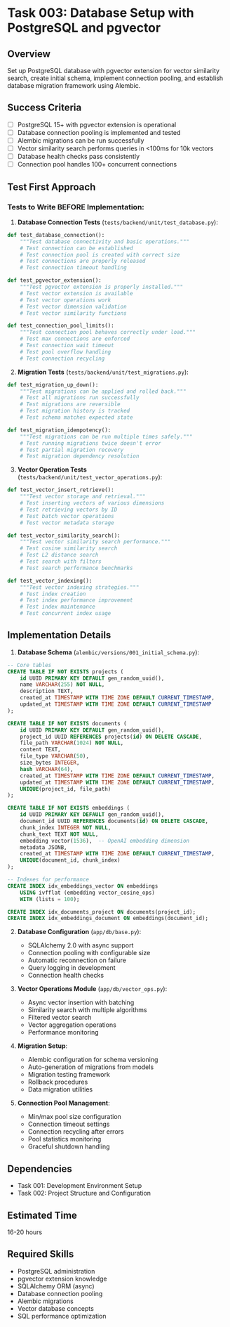 # Task 003: Database Setup with PostgreSQL and pgvector

## Overview
Set up PostgreSQL database with pgvector extension for vector similarity search, create initial schema, implement connection pooling, and establish database migration framework using Alembic.

## Success Criteria
- [ ] PostgreSQL 15+ with pgvector extension is operational
- [ ] Database connection pooling is implemented and tested
- [ ] Alembic migrations can be run successfully
- [ ] Vector similarity search performs queries in <100ms for 10k vectors
- [ ] Database health checks pass consistently
- [ ] Connection pool handles 100+ concurrent connections

## Test First Approach

### Tests to Write BEFORE Implementation:

1. **Database Connection Tests** (`tests/backend/unit/test_database.py`):
```python
def test_database_connection():
    """Test database connectivity and basic operations."""
    # Test connection can be established
    # Test connection pool is created with correct size
    # Test connections are properly released
    # Test connection timeout handling

def test_pgvector_extension():
    """Test pgvector extension is properly installed."""
    # Test vector extension is available
    # Test vector operations work
    # Test vector dimension validation
    # Test vector similarity functions

def test_connection_pool_limits():
    """Test connection pool behaves correctly under load."""
    # Test max connections are enforced
    # Test connection wait timeout
    # Test pool overflow handling
    # Test connection recycling
```

2. **Migration Tests** (`tests/backend/unit/test_migrations.py`):
```python
def test_migration_up_down():
    """Test migrations can be applied and rolled back."""
    # Test all migrations run successfully
    # Test migrations are reversible
    # Test migration history is tracked
    # Test schema matches expected state

def test_migration_idempotency():
    """Test migrations can be run multiple times safely."""
    # Test running migrations twice doesn't error
    # Test partial migration recovery
    # Test migration dependency resolution
```

3. **Vector Operation Tests** (`tests/backend/unit/test_vector_operations.py`):
```python
def test_vector_insert_retrieve():
    """Test vector storage and retrieval."""
    # Test inserting vectors of various dimensions
    # Test retrieving vectors by ID
    # Test batch vector operations
    # Test vector metadata storage

def test_vector_similarity_search():
    """Test vector similarity search performance."""
    # Test cosine similarity search
    # Test L2 distance search
    # Test search with filters
    # Test search performance benchmarks

def test_vector_indexing():
    """Test vector indexing strategies."""
    # Test index creation
    # Test index performance improvement
    # Test index maintenance
    # Test concurrent index usage
```

## Implementation Details

1. **Database Schema** (`alembic/versions/001_initial_schema.py`):
```sql
-- Core tables
CREATE TABLE IF NOT EXISTS projects (
    id UUID PRIMARY KEY DEFAULT gen_random_uuid(),
    name VARCHAR(255) NOT NULL,
    description TEXT,
    created_at TIMESTAMP WITH TIME ZONE DEFAULT CURRENT_TIMESTAMP,
    updated_at TIMESTAMP WITH TIME ZONE DEFAULT CURRENT_TIMESTAMP
);

CREATE TABLE IF NOT EXISTS documents (
    id UUID PRIMARY KEY DEFAULT gen_random_uuid(),
    project_id UUID REFERENCES projects(id) ON DELETE CASCADE,
    file_path VARCHAR(1024) NOT NULL,
    content TEXT,
    file_type VARCHAR(50),
    size_bytes INTEGER,
    hash VARCHAR(64),
    created_at TIMESTAMP WITH TIME ZONE DEFAULT CURRENT_TIMESTAMP,
    updated_at TIMESTAMP WITH TIME ZONE DEFAULT CURRENT_TIMESTAMP,
    UNIQUE(project_id, file_path)
);

CREATE TABLE IF NOT EXISTS embeddings (
    id UUID PRIMARY KEY DEFAULT gen_random_uuid(),
    document_id UUID REFERENCES documents(id) ON DELETE CASCADE,
    chunk_index INTEGER NOT NULL,
    chunk_text TEXT NOT NULL,
    embedding vector(1536),  -- OpenAI embedding dimension
    metadata JSONB,
    created_at TIMESTAMP WITH TIME ZONE DEFAULT CURRENT_TIMESTAMP,
    UNIQUE(document_id, chunk_index)
);

-- Indexes for performance
CREATE INDEX idx_embeddings_vector ON embeddings
    USING ivfflat (embedding vector_cosine_ops)
    WITH (lists = 100);

CREATE INDEX idx_documents_project ON documents(project_id);
CREATE INDEX idx_embeddings_document ON embeddings(document_id);
```

2. **Database Configuration** (`app/db/base.py`):
   - SQLAlchemy 2.0 with async support
   - Connection pooling with configurable size
   - Automatic reconnection on failure
   - Query logging in development
   - Connection health checks

3. **Vector Operations Module** (`app/db/vector_ops.py`):
   - Async vector insertion with batching
   - Similarity search with multiple algorithms
   - Filtered vector search
   - Vector aggregation operations
   - Performance monitoring

4. **Migration Setup**:
   - Alembic configuration for schema versioning
   - Auto-generation of migrations from models
   - Migration testing framework
   - Rollback procedures
   - Data migration utilities

5. **Connection Pool Management**:
   - Min/max pool size configuration
   - Connection timeout settings
   - Connection recycling after errors
   - Pool statistics monitoring
   - Graceful shutdown handling

## Dependencies
- Task 001: Development Environment Setup
- Task 002: Project Structure and Configuration

## Estimated Time
16-20 hours

## Required Skills
- PostgreSQL administration
- pgvector extension knowledge
- SQLAlchemy ORM (async)
- Database connection pooling
- Alembic migrations
- Vector database concepts
- SQL performance optimization
